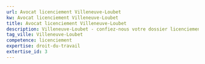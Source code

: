 ```yaml
---
url: Avocat licenciement Villeneuve-Loubet
kw: Avocat licenciement Villeneuve-Loubet
title: Avocat licenciement Villeneuve-Loubet
description: Villeneuve-Loubet - confiez-nous votre dossier licenciement
tag_ville: Villeneuve-Loubet
competence: licenciement
expertise: droit-du-travail
extertise_id: 3
---
```

